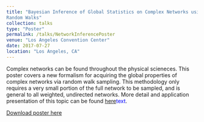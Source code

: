 ```yaml
---
title: "Bayesian Inference of Global Statistics on Complex Networks using
Random Walks"
collection: talks
type: "Poster"
permalink: /talks/NetworkInferencePoster
venue: "Los Angeles Convention Center"
date: 2017-07-27
location: "Los Angeles, CA"
---
```


Complex networks can be found throughout the physical scieneces. This poster covers a new formalism for acquiring the 
global properties of complex networks via random walk sampling. This methodology only requires a very small portion 
of the full network to be sampled, and is general to all weighted, undirected networks. More detail and application presentation
of this topic can be found <span style="color:blue">[here](http://willowbk.github.io/files/RapidBayesianInferenceofGlobalNetworkStatisticsUsingRandomWalks.pdf)text</span>.

[Download poster here](http://willowbk.github.io/files/NetworkStatisticsPoster.pdf)
